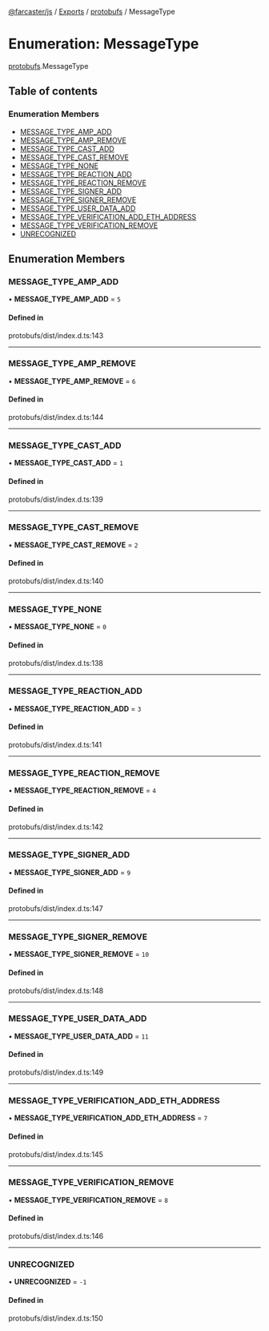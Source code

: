 [@farcaster/js](../README.md) / [Exports](../modules.md) / [protobufs](../modules/protobufs.md) / MessageType

# Enumeration: MessageType

[protobufs](../modules/protobufs.md).MessageType

## Table of contents

### Enumeration Members

- [MESSAGE\_TYPE\_AMP\_ADD](protobufs.MessageType.md#message_type_amp_add)
- [MESSAGE\_TYPE\_AMP\_REMOVE](protobufs.MessageType.md#message_type_amp_remove)
- [MESSAGE\_TYPE\_CAST\_ADD](protobufs.MessageType.md#message_type_cast_add)
- [MESSAGE\_TYPE\_CAST\_REMOVE](protobufs.MessageType.md#message_type_cast_remove)
- [MESSAGE\_TYPE\_NONE](protobufs.MessageType.md#message_type_none)
- [MESSAGE\_TYPE\_REACTION\_ADD](protobufs.MessageType.md#message_type_reaction_add)
- [MESSAGE\_TYPE\_REACTION\_REMOVE](protobufs.MessageType.md#message_type_reaction_remove)
- [MESSAGE\_TYPE\_SIGNER\_ADD](protobufs.MessageType.md#message_type_signer_add)
- [MESSAGE\_TYPE\_SIGNER\_REMOVE](protobufs.MessageType.md#message_type_signer_remove)
- [MESSAGE\_TYPE\_USER\_DATA\_ADD](protobufs.MessageType.md#message_type_user_data_add)
- [MESSAGE\_TYPE\_VERIFICATION\_ADD\_ETH\_ADDRESS](protobufs.MessageType.md#message_type_verification_add_eth_address)
- [MESSAGE\_TYPE\_VERIFICATION\_REMOVE](protobufs.MessageType.md#message_type_verification_remove)
- [UNRECOGNIZED](protobufs.MessageType.md#unrecognized)

## Enumeration Members

### MESSAGE\_TYPE\_AMP\_ADD

• **MESSAGE\_TYPE\_AMP\_ADD** = ``5``

#### Defined in

protobufs/dist/index.d.ts:143

___

### MESSAGE\_TYPE\_AMP\_REMOVE

• **MESSAGE\_TYPE\_AMP\_REMOVE** = ``6``

#### Defined in

protobufs/dist/index.d.ts:144

___

### MESSAGE\_TYPE\_CAST\_ADD

• **MESSAGE\_TYPE\_CAST\_ADD** = ``1``

#### Defined in

protobufs/dist/index.d.ts:139

___

### MESSAGE\_TYPE\_CAST\_REMOVE

• **MESSAGE\_TYPE\_CAST\_REMOVE** = ``2``

#### Defined in

protobufs/dist/index.d.ts:140

___

### MESSAGE\_TYPE\_NONE

• **MESSAGE\_TYPE\_NONE** = ``0``

#### Defined in

protobufs/dist/index.d.ts:138

___

### MESSAGE\_TYPE\_REACTION\_ADD

• **MESSAGE\_TYPE\_REACTION\_ADD** = ``3``

#### Defined in

protobufs/dist/index.d.ts:141

___

### MESSAGE\_TYPE\_REACTION\_REMOVE

• **MESSAGE\_TYPE\_REACTION\_REMOVE** = ``4``

#### Defined in

protobufs/dist/index.d.ts:142

___

### MESSAGE\_TYPE\_SIGNER\_ADD

• **MESSAGE\_TYPE\_SIGNER\_ADD** = ``9``

#### Defined in

protobufs/dist/index.d.ts:147

___

### MESSAGE\_TYPE\_SIGNER\_REMOVE

• **MESSAGE\_TYPE\_SIGNER\_REMOVE** = ``10``

#### Defined in

protobufs/dist/index.d.ts:148

___

### MESSAGE\_TYPE\_USER\_DATA\_ADD

• **MESSAGE\_TYPE\_USER\_DATA\_ADD** = ``11``

#### Defined in

protobufs/dist/index.d.ts:149

___

### MESSAGE\_TYPE\_VERIFICATION\_ADD\_ETH\_ADDRESS

• **MESSAGE\_TYPE\_VERIFICATION\_ADD\_ETH\_ADDRESS** = ``7``

#### Defined in

protobufs/dist/index.d.ts:145

___

### MESSAGE\_TYPE\_VERIFICATION\_REMOVE

• **MESSAGE\_TYPE\_VERIFICATION\_REMOVE** = ``8``

#### Defined in

protobufs/dist/index.d.ts:146

___

### UNRECOGNIZED

• **UNRECOGNIZED** = ``-1``

#### Defined in

protobufs/dist/index.d.ts:150
